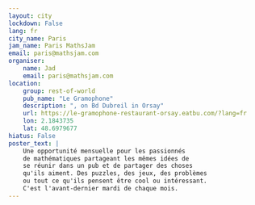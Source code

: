 ```yaml
---
layout: city                                           
lockdown: False
lang: fr
city_name: Paris                                                         
jam_name: Paris MathsJam
email: paris@mathsjam.com
organiser:
    name: Jad
    email: paris@mathsjam.com
location:
    group: rest-of-world
    pub_name: "Le Gramophone"
    description: ", on Bd Dubreil in Orsay"
    url: https://le-gramophone-restaurant-orsay.eatbu.com/?lang=fr
    lon: 2.1843735
    lat: 48.6979677
hiatus: False
poster_text: |
    Une opportunité mensuelle pour les passionnés
    de mathématiques partageant les mêmes idées de
    se réunir dans un pub et de partager des choses
    qu'ils aiment. Des puzzles, des jeux, des problèmes
    ou tout ce qu'ils pensent être cool ou intéressant.
    C'est l'avant-dernier mardi de chaque mois.
---
```

